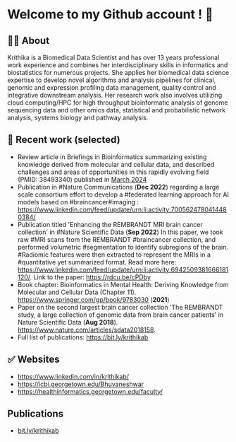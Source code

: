 # Welcome to my Github account !  👋

## 🙋‍♀️ About 

Krithika is a Biomedical Data Scientist and has over 13 years professional work experience and combines her interdisciplinary skills in informatics and biostatistics for numerous projects. She applies her biomedical data science expertise to develop novel algorithms and analysis pipelines for clinical, genomic and expression profiling data management, quality control and integrative downstream analysis. Her research work also involves utilizing cloud computing/HPC for high throughput bioinformatic analysis of genome sequencing data and other omics data, statistical and probabilistic network analysis, systems biology and pathway analysis. 

## 🌈 Recent work (selected)

* Review article in Briefings in Bioinformatics summarizing existing knowledge derived from molecular and cellular data, and described challenges and areas of opportunities in this rapidly evolving field (PMID: 38493340) published in [March 2024](https://www.linkedin.com/posts/krithikab_mentalhealth-neuroscience-bioinformatics-activity-7179443723108274180-OppK?utm_source=share&utm_medium=member_desktop)
* Publication in #Nature Communications (**Dec 2022**) regarding a large scale consortium effort to develop a #federated learning approach for AI models based on #braincancer#imaging : https://www.linkedin.com/feed/update/urn:li:activity:7005624780414480384/
* Publication titled 'Enhancing the REMBRANDT MRI brain cancer collection' in #Nature Scientific Data (**Sep 2022**)
In this paper, we took raw #MRI scans from the REMBRANDT #braincancer collection, and performed volumetric #segmentation to identify subregions of the brain. #Radiomic features were then extracted to represent the MRIs in a #quantitative yet summarized format.  Read more here: https://www.linkedin.com/feed/update/urn:li:activity:6942509381666181120/. Link to the paper: https://rdcu.be/cPDby
* Book chapter: Bioinformatics in Mental Health: Deriving Knowledge from Molecular and Cellular Data (Chapter 11). https://www.springer.com/gp/book/9783030 (**2021**)
* Paper on the second largest brain cancer collection 'The REMBRANDT study, a large collection of genomic data from brain cancer patients' in Nature Scientific Data (**Aug 2018**).  https://www.nature.com/articles/sdata2018158. 
* Full list of publications: https://bit.ly/krithikab

## ✅ Websites 

* https://www.linkedin.com/in/krithikab/
* https://icbi.georgetown.edu/Bhuvaneshwar
* https://healthinformatics.georgetown.edu/faculty/

## Publications
* [bit.ly/krithikab](https://bit.ly/krithikab)

